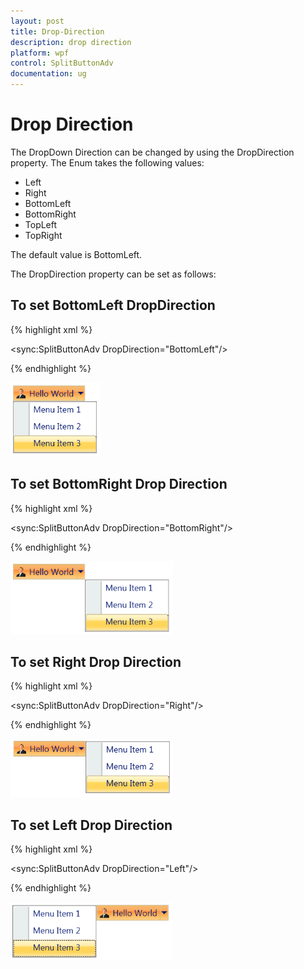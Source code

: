 ```yaml
---
layout: post
title: Drop-Direction
description: drop direction
platform: wpf
control: SplitButtonAdv
documentation: ug
---
```


# Drop Direction

The DropDown Direction can be changed by using the DropDirection property. The Enum takes the following values:

* Left
* Right
* BottomLeft
* BottomRight
* TopLeft
* TopRight



The default value is BottomLeft.

The DropDirection property can be set as follows:

## To set BottomLeft DropDirection


{% highlight xml %}

<sync:SplitButtonAdv  DropDirection="BottomLeft"/>

{% endhighlight %}

![](Drop-Direction_images/Drop-Direction_img1.png)



## To set BottomRight Drop Direction


{% highlight xml %}


<sync:SplitButtonAdv  DropDirection="BottomRight"/>

{% endhighlight %}

![](Drop-Direction_images/Drop-Direction_img2.png)



## To set Right Drop Direction

{% highlight xml %}

<sync:SplitButtonAdv  DropDirection="Right"/>

{% endhighlight %}


![](Drop-Direction_images/Drop-Direction_img3.png)



## To set Left Drop Direction


{% highlight xml %}

<sync:SplitButtonAdv  DropDirection="Left"/>

{% endhighlight %}

![](Drop-Direction_images/Drop-Direction_img4.png)
